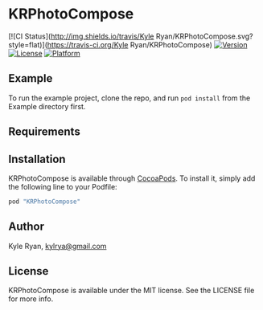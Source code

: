 # KRPhotoCompose

[![CI Status](http://img.shields.io/travis/Kyle Ryan/KRPhotoCompose.svg?style=flat)](https://travis-ci.org/Kyle Ryan/KRPhotoCompose)
[![Version](https://img.shields.io/cocoapods/v/KRPhotoCompose.svg?style=flat)](http://cocoapods.org/pods/KRPhotoCompose)
[![License](https://img.shields.io/cocoapods/l/KRPhotoCompose.svg?style=flat)](http://cocoapods.org/pods/KRPhotoCompose)
[![Platform](https://img.shields.io/cocoapods/p/KRPhotoCompose.svg?style=flat)](http://cocoapods.org/pods/KRPhotoCompose)

## Example

To run the example project, clone the repo, and run `pod install` from the Example directory first.

## Requirements

## Installation

KRPhotoCompose is available through [CocoaPods](http://cocoapods.org). To install
it, simply add the following line to your Podfile:

```ruby
pod "KRPhotoCompose"
```

## Author

Kyle Ryan, kylrya@gmail.com

## License

KRPhotoCompose is available under the MIT license. See the LICENSE file for more info.
